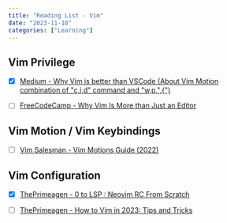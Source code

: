 ```yaml
---
title: "Reading List - Vim"
date: "2023-11-10"
categories: ["Learning"]
---
```


## Vim Privilege

-   [x] [Medium - Why Vim is better than VSCode (About Vim Motion combination of "c,i,d" command and "w,p,",{")](https://sean-warman.medium.com/why-vim-is-better-than-vscode-d09e2355eb37)

-   [ ] [FreeCodeCamp - Why Vim Is More than Just an Editor](https://www.freecodecamp.org/news/vim-language-and-motions-explained/)



## Vim Motion / Vim Keybindings

-   [ ] [Vim Salesman - Vim Motions Guide (2022)](https://www.youtube.com/watch?v=hsFnJgmLOLk)



## Vim Configuration

-   [x] [ThePrimeagen - 0 to LSP : Neovim RC From Scratch](https://www.youtube.com/watch?v=w7i4amO_zaE&t=1s)

-   [ ] [ThePrimeagen - How to Vim in 2023: Tips and Tricks](https://www.youtube.com/watch?v=FrMRyXtiJkc)